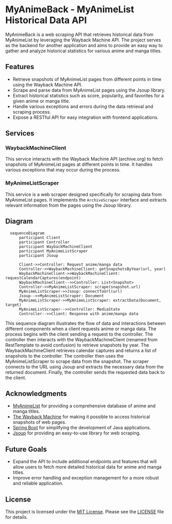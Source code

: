 # MyAnimeBack - MyAnimeList Historical Data API

MyAnimeBack is a web scraping API that retrieves historical data from MyAnimeList by leveraging the Wayback Machine API. The project serves as the backend for another application and aims to provide an easy way to gather and analyze historical statistics for various anime and manga titles.


## Features

-   Retrieve snapshots of MyAnimeList pages from different points in time using the Wayback Machine API.
-   Scrape and parse data from MyAnimeList pages using the Jsoup library.
-   Extract historical statistics such as score, popularity, and favorites for a given anime or manga title.
-   Handle various exceptions and errors during the data retrieval and scraping process.
-   Expose a RESTful API for easy integration with frontend applications.

## Services

### WaybackMachineClient

This service interacts with the Wayback Machine API (archive.org) to fetch snapshots of MyAnimeList pages at different points in time. It handles various exceptions that may occur during the process.

### MyAnimeListScraper

This service is a web scraper designed specifically for scraping data from MyAnimeList pages. It implements the `ArchiveScraper` interface and extracts relevant information from the pages using the Jsoup library.

## Diagram
```mermaid
  sequenceDiagram
      participant Client
      participant Controller
      participant WaybackMachineClient
      participant MyAnimeListScraper
      participant Jsoup

      Client->>Controller: Request anime/manga data
      Controller->>WaybackMachineClient: getSnapshotsByYear(url, year)
      WaybackMachineClient->>WaybackMachineClient: requestCalendarCaptures(endpoint)
      WaybackMachineClient-->>Controller: List<Snapshot>
      Controller->>MyAnimeListScraper: scrape(snapshot.url)
      MyAnimeListScraper->>Jsoup: connectToUrl(url)
      Jsoup-->>MyAnimeListScraper: Document
      MyAnimeListScraper->>MyAnimeListScraper: extractData(Document, target)
      MyAnimeListScraper-->>Controller: MediaState
      Controller-->>Client: Response with anime/manga data
```


This sequence diagram illustrates the flow of data and interactions between different components when a client requests anime or manga data. The process begins with the client sending a request to the controller. The controller then interacts with the WaybackMachineClient (renamed from RestTemplate to avoid confusion) to retrieve snapshots by year. The WaybackMachineClient retrieves calendar captures and returns a list of snapshots to the controller. The controller then uses the MyAnimeListScraper to scrape data from the snapshot. The scraper connects to the URL using Jsoup and extracts the necessary data from the returned document. Finally, the controller sends the requested data back to the client.

## Acknowledgments

- [MyAnimeList](https://myanimelist.net) for providing a comprehensive database of anime and manga titles.
- [The Wayback Machine](https://archive.org/web/) for making it possible to access historical snapshots of web pages.
- [Spring Boot](https://spring.io/projects/spring-boot) for simplifying the development of Java applications.
- [Jsoup](https://jsoup.org/) for providing an easy-to-use library for web scraping.

## Future Goals

- Expand the API to include additional endpoints and features that will allow users to fetch more detailed historical data for anime and manga titles.
- Improve error handling and exception management for a more robust and reliable application.

## License

This project is licensed under the [MIT License](LICENSE). Please see the [LICENSE](LICENSE) file for details.
